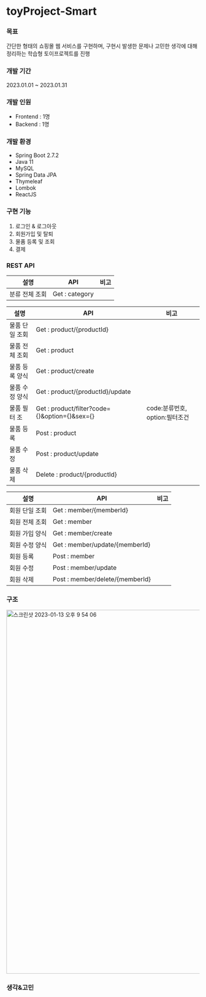 # toyProject-Smart

### 목표
간단한 형태의 쇼핑몰 웹 서비스를 구현하며, 구현시 발생한 문제나 고민한 생각에 대해 정리하는 학습형 토이프로젝트를 진행

### 개발 기간
2023.01.01 ~ 2023.01.31

### 개발 인원
- Frontend : 1명
- Backend : 1명

### 개발 환경
- Spring Boot 2.7.2
- Java 11
- MySQL
- Spring Data JPA
- Thymeleaf
- Lombok
- ReactJS

### 구현 기능
1. 로그인 & 로그아웃
2. 회원가입 및 탈퇴
3. 물품 등록 및 조회
4. 결제

### REST API

|설명| API            |비고|
|---|----------------|---|
|분류 전체 조회| Get : category ||

|설명| API                          | 비고                     |
|---|------------------------------|------------------------|
|물품 단일 조회| Get : product/{productId}    ||
|물품 전체 조회| Get : product                ||
|물품 등록 양식| Get : product/create         ||
|물품 수정 양식| Get : product/{productId}/update ||
|물품 필터 조| Get : product/filter?code={}&option={}&sex={}| code:분류번호, option:필터조건 |
|물품 등록| Post : product               ||
|물품 수정| Post : product/update        ||
|물품 삭제| Delete : product/{productId} ||

|설명| API                             |비고|
|---|---------------------------------|---|
|회원 단일 조회| Get : member/{memberId}         ||
|회원 전체 조회| Get : member                    ||
|회원 가입 양식| Get : member/create             ||
|회원 수정 양식| Get : member/update/{memberId}  ||
|회원 등록| Post : member                   ||
|회원 수정| Post : member/update            ||
|회원 삭제| Post : member/delete/{memberId} ||

### 구조
<img width="949" alt="스크린샷 2023-01-13 오후 9 54 06" src="https://user-images.githubusercontent.com/48250370/212324851-7bf4691d-61a6-408a-96ba-4491b5c92928.png">

### 생각&고민
